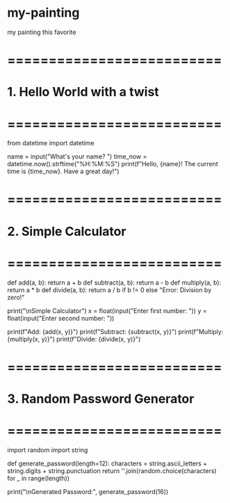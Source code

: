 # my-painting
my painting this favorite
# ==========================
# 1. Hello World with a twist
# ==========================
from datetime import datetime

name = input("What's your name? ")
time_now = datetime.now().strftime("%H:%M:%S")
print(f"Hello, {name}! The current time is {time_now}. Have a great day!")

# ==========================
# 2. Simple Calculator
# ==========================
def add(a, b): return a + b
def subtract(a, b): return a - b
def multiply(a, b): return a * b
def divide(a, b): return a / b if b != 0 else "Error: Division by zero!"

print("\nSimple Calculator")
x = float(input("Enter first number: "))
y = float(input("Enter second number: "))

print(f"Add: {add(x, y)}")
print(f"Subtract: {subtract(x, y)}")
print(f"Multiply: {multiply(x, y)}")
print(f"Divide: {divide(x, y)}")

# ==========================
# 3. Random Password Generator
# ==========================
import random
import string

def generate_password(length=12):
    characters = string.ascii_letters + string.digits + string.punctuation
    return ''.join(random.choice(characters) for _ in range(length))

print("\nGenerated Password:", generate_password(16))
